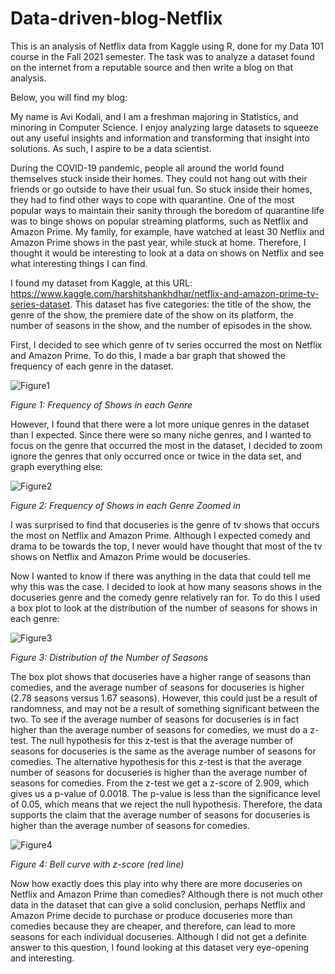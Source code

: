 # Data-driven-blog-Netflix
This is an analysis of Netflix data from Kaggle using R, done for my Data 101 course in the Fall 2021 semester. The task was to analyze a dataset found on the internet from a reputable source and then write a blog on that analysis. 

Below, you will find my blog:  


  My name is Avi Kodali, and I am a freshman majoring in Statistics, and minoring in Computer Science. I enjoy analyzing large datasets to squeeze out any useful insights and information and transforming that insight into solutions. As such, I aspire to be a data scientist. 

  During the COVID-19 pandemic, people all around the world found themselves stuck inside their homes. They could not hang out with their friends or go outside to have their usual fun. So stuck inside their homes, they had to find other ways to cope with quarantine. One of the most popular ways to maintain their sanity through the boredom of quarantine life was to binge shows on popular streaming platforms, such as Netflix and Amazon Prime. My family, for example, have watched at least 30 Netflix and Amazon Prime shows in the past year, while stuck at home.  Therefore, I thought it would be interesting to look at a data on shows on Netflix and see what interesting things I can find. 

  I found my dataset from Kaggle, at this URL:  https://www.kaggle.com/harshitshankhdhar/netflix-and-amazon-prime-tv-series-dataset. This dataset has five categories:  the title of the show, the genre of the show, the premiere date of the show on its platform, the number of seasons in the show, and the number of episodes in the show. 

  First, I decided to see which genre of tv series occurred the most on Netflix and Amazon Prime. To do this, I made a bar graph that showed the frequency of each genre in the dataset. 

![Figure1](https://user-images.githubusercontent.com/46624536/146074804-670d8f65-ebfe-40ff-a00c-9f5d62e0d94d.png)

_Figure 1: Frequency of Shows in each Genre_


  However, I found that there were a lot more unique genres in the dataset than I expected. Since there were so many niche genres, and I wanted to focus on the genre that occurred the most in the dataset, I decided to zoom ignore the genres that only occurred once or twice in the data set, and graph everything else: 

![Figure2](https://user-images.githubusercontent.com/46624536/146077070-2e5cb967-b815-4cce-94f6-39e9fc0d0208.png)

_Figure 2: Frequency of Shows in each Genre Zoomed in_

  I was surprised to find that docuseries is the genre of tv shows that occurs the most on Netflix and Amazon Prime. Although I expected comedy and drama to be towards the top, I never would have thought that most of the tv shows on Netflix and Amazon Prime would be docuseries. 

  Now I wanted to know if there was anything in the data that could tell me why this was the case. I decided to look at how many seasons shows in the docuseries genre and the comedy genre relatively ran for. To do this I used a box plot to look at the distribution of the number of seasons for shows in each genre:
  
![Figure3](https://user-images.githubusercontent.com/46624536/146077497-f2a6872e-6b7e-4ca2-8ed0-77aadc1dd474.png)

_Figure 3: Distribution of the Number of Seasons_

The box plot shows that docuseries have a higher range of seasons than comedies, and the average number of seasons for docuseries is higher (2.78 seasons versus 1.67 seasons). However, this could just be a result of randomness, and may not be a result of something significant between the two. To see if the average number of seasons for docuseries is in fact higher than the average number of seasons for comedies, we must do a z-test. The null hypothesis for this z-test is that the average number of seasons for docuseries is the same as the average number of seasons for comedies. The alternative hypothesis for this z-test is that the average number of seasons for docuseries is higher than the average number of seasons for comedies. From the z-test we get a z-score of 2.909, which gives us a p-value of 0.0018. The p-value is less than the significance level of 0.05, which means that we reject the null hypothesis. Therefore, the data supports the claim that the average number of seasons for docuseries is higher than the average number of seasons for comedies. 

![Figure4](https://user-images.githubusercontent.com/46624536/146077975-e40cb9c5-359f-490d-94a5-c48c96013aa3.png)

_Figure 4: Bell curve with z-score (red line)_

  Now how exactly does this play into why there are more docuseries on Netflix and Amazon Prime than comedies? Although there is not much other data in the dataset that can give a solid conclusion, perhaps Netflix and Amazon Prime decide to purchase or produce docuseries more than comedies because they are cheaper, and therefore, can lead to more seasons for each individual docuseries. Although I did not get a definite answer to this question, I found looking at this dataset very eye-opening and interesting.

